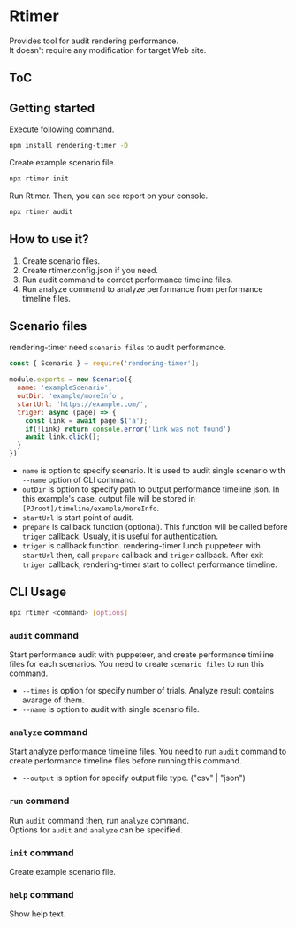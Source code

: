 # Rtimer

Provides tool for audit rendering performance.  
It doesn't require any modification for target Web site. 

## ToC
<!-- toc -->

<!-- tocstop -->

## Getting started
Execute following command.

```sh
npm install rendering-timer -D
```

Create example scenario file.

```sh
npx rtimer init
```

Run Rtimer. Then, you can see report on your console.

```sh
npx rtimer audit
```

## How to use it?

1. Create scenario files.
2. Create rtimer.config.json if you need.
3. Run audit command to correct performance timeline files.
4. Run analyze command to analyze performance from performance timeline files.

## Scenario files
rendering-timer need `scenario files` to audit performance.

```js
const { Scenario } = require('rendering-timer');

module.exports = new Scenario({
  name: 'exampleScenario',
  outDir: 'example/moreInfo',
  startUrl: 'https://example.com/',
  triger: async (page) => {
    const link = await page.$('a');
    if(!link) return console.error('link was not found')
    await link.click();
  } 
})
```
- `name` is option to specify scenario. It is used to audit single scenario with `--name` option of CLI command.
- `outDir` is option to specify path to output performance timeline json. In this example's case, output file will be stored in `[PJroot]/timeline/example/moreInfo`.
- `startUrl` is start point of audit.
- `prepare` is callback function (optional). This function will be called before `triger` callback. Usualy, it is useful for authentication.
- `triger` is callback function.  rendering-timer lunch puppeteer with `startUrl` then, call `prepare` callback and `triger` callback. After exit `triger` callback, rendering-timer start to collect performance timeline.

## CLI Usage

```sh
npx rtimer <command> [options]
```

### `audit` command

Start performance audit with puppeteer, and create performance timiline files for each scenarios.
You need to create `scenario files` to run this command.
- `--times` is option for specify number of trials. Analyze result contains avarage of them.
- `--name` is option to audit with single scenario file.

### `analyze` command

Start analyze performance timeline files.
You need to run `audit` command to create performance timeline files before running this command.
- `--output` is option for specify output file type. ("csv" | "json")

### `run` command

Run `audit` command then, run `analyze` command.  
Options for `audit` and `analyze` can be specified.

### `init` command

Create example scenario file.

### `help` command

Show help text.

